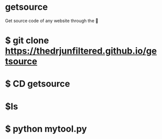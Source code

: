 # getsource
Get source code of any website through the 🔗

# $ git clone https://thedrjunfiltered.github.io/getsource

# $ CD getsource

# $ls

# $ python mytool.py
